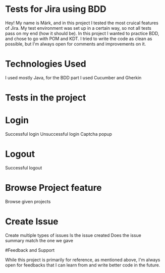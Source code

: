 # Tests for Jira using BDD

Hey! My name is Márk, and in this project I tested the most cruical features of Jira.
My test environment was set up in a certain way, so not all tests pass on my end (how it should be).
In this project I wanted to practice BDD, and chose to go with POM and KDT.
I tried to write the code as clean as possible, but I'm always open for comments and improvements on it.

# Technologies Used

I used mostly Java, for the BDD part I used Cucumber and Gherkin


# Tests in the project

# Login

Successful login
Unsuccessful login
Captcha popup

# Logout

Successful logout

# Browse Project feature

Browse given projects

# Create Issue

Create multiple types of issues
Is the issue created
Does the issue summary match the one we gave

#Feedback and Support

While this project is primarily for reference, as mentioned above, I'm always open for feedbacks that I can learn from and write better code in the future.
